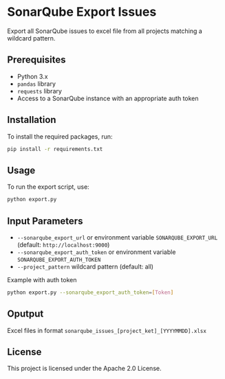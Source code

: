 # SonarQube Export Issues

Export all SonarQube issues to excel file from all projects matching a wildcard pattern.

## Prerequisites

- Python 3.x
- `pandas` library
- `requests` library
- Access to a SonarQube instance with an appropriate auth token

## Installation

To install the required packages, run:
```bash
pip install -r requirements.txt
```

## Usage

To run the export script, use:
```bash
python export.py
```

## Input Parameters

- `--sonarqube_export_url` or environment variable `SONARQUBE_EXPORT_URL` (default: `http://localhost:9000`)
- `--sonarqube_export_auth_token` or environment variable `SONARQUBE_EXPORT_AUTH_TOKEN`
- `--project_pattern` wildcard pattern (default: all)

Example with auth token
```bash
python export.py --sonarqube_export_auth_token=[Token]
```


## Oputput
Excel files in format `sonarqube_issues_[project_ket]_[YYYYMMDD].xlsx`

## License

This project is licensed under the Apache 2.0 License.